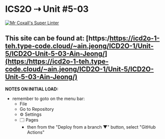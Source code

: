 # ICS2O ⇢ Unit #5-03

[![Mr Coxall's Super Linter](https://github.com/MTHS-ICD2O-1-2024/ICD2O-Unit-5-03-ain-jeong/workflows/Mr%20Coxall's%20Super%20Linter/badge.svg)](https://github.com/MTHS-ICD2O-1-2024/ICD2O-Unit-5-03-ain-jeong/actions)

This site can be found at: [https:/https://icd2o-1-teh.type-code.cloud/~ain.jeong/ICD2O-1/Unit-5/ICD2O-Unit-5-03-Ain-Jeong/](https:/https://icd2o-1-teh.type-code.cloud/~ain.jeong/ICD2O-1/Unit-5/ICD2O-Unit-5-03-Ain-Jeong/)
---

**NOTES ON INITIAL LOAD:**
- remember to goto on the menu bar:
  - File
  - Go to Repository
  - ⚙ Settings
  - 🗔 Pages
    - then from the "Deploy from a branch ▼" button, select "GitHub Actions"
